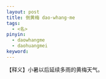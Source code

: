 ```yaml
---
layout: post
title: 倒黄梅 dao·whang·me 
tags:
  - <名>
pinyin: 
  - daowhangme 
  - daohuangmei 
keyword: 
---
```


【释义】小暑以后延续多雨的黄梅天气。            
                                